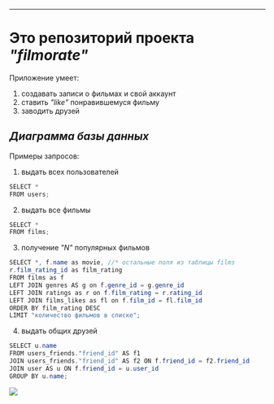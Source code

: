 ---

# Это репозиторий проекта *"filmorate"*

Приложение умеет:

1. создавать записи о фильмах и свой аккаунт
2. ставить *"like"* понравившемуся фильму
3. заводить друзей

## *Диаграмма базы данных*

Примеры запросов:

1. выдать всех пользователей
``` java
SELECT *
FROM users; 
```
2. выдать все фильмы
``` java
SELECT *
FROM films; 
```
3. получение *"N"* популярных фильмов
``` java
SELECT *, f.name as movie, //* остальные поля из таблицы films
r.film_rating_id as film_rating
FROM films as f
LEFT JOIN genres AS g on f.genre_id = g.genre_id
LEFT JOIN ratings as r on f.film_rating = r.rating_id
LEFT JOIN films_likes as fl on f.film_id = fl.film_id
ORDER BY film_rating DESC
LIMIT "количество фильмов в списке";
```
4. выдать общих друзей
``` java
SELECT u.name
FROM users_friends."friend_id" AS f1
JOIN users_friends."friend_id" AS f2 ON f.friend_id = f2.friend_id
JOIN user AS u ON f.friend_id = u.user_id
GROUP BY u.name;
```

<img src="C:\Users\valik\Desktop\dev\java-filmorate\src\main\resources\QuickDBD-filmogram Diagram.png"/>
